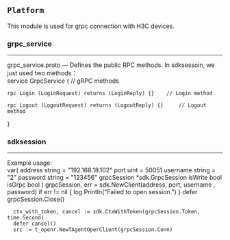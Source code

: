 `Platform`
----------

This module is used for grpc connection with H3C devices. 

### grpc_service
---
grpc_service.proto — Defines the public RPC methods. In sdksessoin, we just used two methods：  
service GrpcService {   // gRPC methods

    rpc Login (LoginRequest) returns (LoginReply) {}    // Login method

    rpc Logout (LogoutRequest) returns (LogoutReply) {}     // Logout method

}

### sdksession
---
Example usage:  
      var(
        address      string = "192.168.18.102"
        port         uint = 50051
        username     string = "2"
        password     string = "123456"
        grpcSession  *sdk.GrpcSession
        isWrite      bool
        isGrpc       bool
      )
      grpcSession, err = sdk.NewClient(address, port, username , password)
      if err != nil {
        log.Println("Failed to open session.")
      }
      defer grpcSession.Close()

      ctx_with_token, cancel := sdk.CtxWithToken(grpcSession.Token, time.Second)
      defer cancel()
      src := t_openr.NewTAgentOperClient(grpcSession.Conn)
